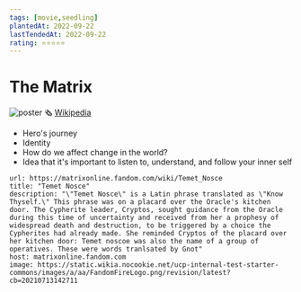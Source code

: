 ```yaml
---
tags: [movie,seedling]
plantedAt: 2022-09-22
lastTendedAt: 2022-09-22
rating: ⭐⭐⭐⭐⭐
---
```


# The Matrix

![poster](https://www.indiewire.com/wp-content/uploads/2020/09/the-matrix.png)
🗞️ [Wikipedia](https://en.wikipedia.org/wiki/The_Matrix)

- Hero's journey
- Identity
- How do we affect change in the world?
- Idea that it's important to listen to, understand, and follow your inner self

```cardlink
url: https://matrixonline.fandom.com/wiki/Temet_Nosce
title: "Temet Nosce"
description: "\"Temet Nosce\" is a Latin phrase translated as \"Know Thyself.\" This phrase was on a placard over the Oracle's kitchen door. The Cypherite leader, Cryptos, sought guidance from the Oracle during this time of uncertainty and received from her a prophesy of widespread death and destruction, to be triggered by a choice the Cypherites had already made. She reminded Cryptos of the placard over her kitchen door: Temet noscoe was also the name of a group of operatives. These were words tranlsated by Gnot"
host: matrixonline.fandom.com
image: https://static.wikia.nocookie.net/ucp-internal-test-starter-commons/images/a/aa/FandomFireLogo.png/revision/latest?cb=20210713142711
```
